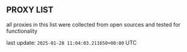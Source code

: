 ## PROXY LIST

all proxies in this list were collected from open sources and tested for functionality

last update: `2025-01-28 11:04:03.211650+00:00` UTC